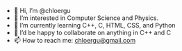- 👋 Hi, I’m @chloergu
- 👀 I’m interested in Computer Science and Physics.
- 🌱 I’m currently learning C++, C, HTML, CSS, and Python
- 💞️ I’d be happy to collaborate on anything in C++ and C
- 📫 How to reach me: chloergu@gmail.com

<!---
chloergu/chloergu is a ✨ special ✨ repository because its `README.md` (this file) appears on your GitHub profile.
You can click the Preview link to take a look at your changes.
--->

